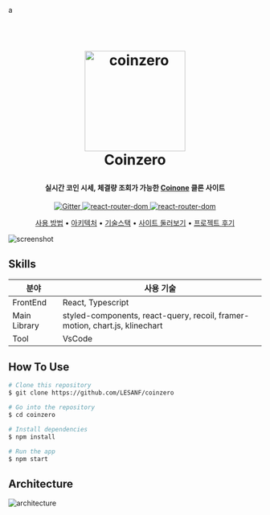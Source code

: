 a<h1 align="center">
<br>
<img src="https://user-images.githubusercontent.com/54767632/236696221-9f772534-dba8-4d2c-b734-543a958015e2.png" alt="coinzero" width="200">
<br>
Coinzero
<br>

</h1>

<h4 align="center">실시간 코인 시세, 체결량 조회가 가능한 <a href="https://coinone.co.kr/" target="_blank">Coinone</a> 클론 사이트</h4>

<p align="center">
  <a href="#">
    <img src="https://api.netlify.com/api/v1/badges/d8039db3-d52e-48f5-a809-b36987b8e7b7/deploy-status"
         alt="Gitter"/>
 
  <a href="#">
    <img src="https://img.shields.io/badge/react-v18-blue"
         alt="react-router-dom">
  </a>
  <a href="#">
    <img src="https://img.shields.io/badge/react--router--dom-v6-blue"
         alt="react-router-dom">
  </a>

</p>

<p align="center">
  <a href="#how-to-use">사용 방법</a> •
  <a href="#architecture">아키텍처</a> •
  <a href="#skills">기술스택</a> •
  <a href="https://preeminent-cobbler-b5b779.netlify.app/" target="_blank">사이트 둘러보기</a> •
  <a href="https://velog.io/@lesacat94/%ED%86%A0%EC%9D%B4-%ED%94%84%EB%A1%9C%EC%A0%9D%ED%8A%B8-%EC%BD%94%EC%9D%B8%EC%9B%90-%ED%81%B4%EB%A1%A0%EC%BD%94%EB%94%A9-%ED%9B%84%EA%B8%B0" target="_blank">프로젝트 후기</a>
</p>

![screenshot](https://velog.velcdn.com/images/lesacat94/post/74f5ee55-4bae-4580-aba6-7ea5a6e9c217/image.gif)

## Skills

| 분야         | 사용 기술                                                                   |
| ------------ | --------------------------------------------------------------------------- |
| FrontEnd     | React, Typescript                                                           |
| Main Library | styled-components, react-query, recoil, framer-motion, chart.js, klinechart |
| Tool         | VsCode                                                                      |

## How To Use

```bash
# Clone this repository
$ git clone https://github.com/LESANF/coinzero

# Go into the repository
$ cd coinzero

# Install dependencies
$ npm install

# Run the app
$ npm start
```

## Architecture

![architecture](https://velog.velcdn.com/images/lesacat94/post/0b4080d0-7560-48fa-846b-08bcee40407f/image.png)
